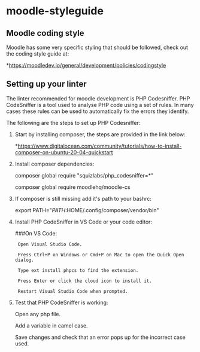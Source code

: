 # moodle-styleguide


## Moodle coding style

Moodle has some very specific styling that should be followed, check out the coding style guide at:

*https://moodledev.io/general/development/policies/codingstyle


## Setting up your linter

The linter recommended for moodle development is PHP Codesniffer. PHP CodeSniffer is a tool used to analyse PHP code using a set of rules. In many cases these rules can be used to automatically fix the errors they identify.

The following are the steps to set up PHP Codesniffer:


  1. Start by installing composer, the steps are provided in the link below:

      *https://www.digitalocean.com/community/tutorials/how-to-install-composer-on-ubuntu-20-04-quickstart
    
 
  2. Install composer dependencies:
   

      composer global require "squizlabs/php_codesniffer=*"
  
      composer global require moodlehq/moodle-cs
      
   
  3. If composer is still missing add it's path to your bashrc:

      export PATH="$PATH:$HOME/.config/composer/vendor/bin"
      

  4. Install PHP CodeSniffer in VS Code or your code editor:
 

      ###On VS Code:
      
          Open Visual Studio Code.
    
          Press Ctrl+P on Windows or Cmd+P on Mac to open the Quick Open dialog.
   
          Type ext install phpcs to find the extension.
    
          Press Enter or click the cloud icon to install it.

          Restart Visual Studio Code when prompted.
 
  
  5. Test that PHP CodeSniffer is working:
  
    
     Open any php file.

     Add a variable in camel case.
    
     Save changes and check that an error pops up for the incorrect case used.

